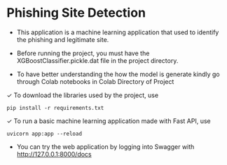 # Phishing Site Detection
-  This application is a machine learning application that used to identify the phishing and legitimate site.

- Before running the project, you must have the XGBoostClassifier.pickle.dat file in the project directory.
  
- To have better understanding the how the model is generate kindly go through Colab notebooks in Colab Directory of Project

✓ To download the libraries used by the project, use
```
pip install -r requirements.txt
```

✓ To run a basic machine learning application made with Fast API, use
```
uvicorn app:app --reload
```

- You can try the web application by logging into Swagger with http://127.0.0.1:8000/docs 
